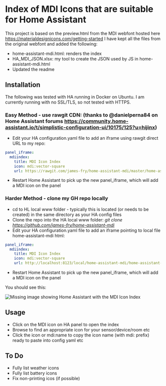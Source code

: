 # Index of MDI Icons that are suitable for Home Assistant

This project is based on the preview.html from the MDI webfont hosted here https://materialdesignicons.com/getting-started
I have kept all the files from the original webfont and added the following:

- home-assistant-mdi.html: renders the index
- HA_MDI_JSON.xlsx: my tool to create the JSON used by JS in home-assistant-mdi.html
- Updated the readme

## Installation
The following was tested with HA running in Docker on Ubuntu.
I am currently running with no SSL/TLS, so not tested with HTTPS.

### Easy Method - use rawgit CDN: (thanks to @danielperna84 on Home Assistant forums https://community.home-assistant.io/t/simplistic-configuration-ui/10175/125?u=hijinx)
- Edit your HA configuration.yaml file to add an iframe using rawgit direct URL to my repo:
```yaml
panel_iframe:
  mdiindex:
    title: MDI Icon Index
    icon: mdi:vector-square
    url: https://rawgit.com/james-fry/home-assistant-mdi/master/home-assistant-mdi.html
```
- Restart Home Assistant to pick up the new panel_iframe, which will add a MDI icon on the panel

### Harder Method - clone my GH repo locally
- cd to HL local www folder - typically this is located (or needs to be created) in the same directory as your HA config files
- Clone the repo into the HA local www folder: *git clone https://github.com/james-fry/home-assistant-mdi*
- Edit your HA configuration.yaml file to add an iframe pointing to local file home-assistant-mdi html:
```yaml
panel_iframe:
  mdiindex:
    title: MDI Icon Index
    icon: mdi:vector-square
    url: http://localhost:8123/local/home-assistant-mdi/home-assistant-mdi.html
```
- Restart Home Assistant to pick up the new panel_iframe, which will add a MDI icon on the panel

You should see this:

![Missing image showing Home Assistant with the MDI Icon Index](https://github.com/james-fry/home-assistant-mdi/raw/master/images/ha_mdi.png "Home Assistant with the MDI Icon Index")

## Usage

- Click on the MDI icon on HA panel to open the index
- Browse to find an appropriate icon for your sensor/device/room etc
- Click the icon or mdi:name to copy the icon name (with mdi: prefix) ready to paste into config yaml etc

## To Do

- Fully list weather icons
- Fully list battery icons
- Fix non-printing icos (if possible)
